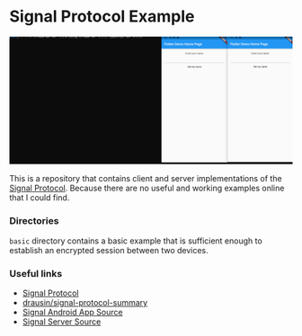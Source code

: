# Signal Protocol Example

![Demo GIF](./demo.gif)

This is a repository that contains client and server implementations of the [Signal Protocol](https://signal.org/docs/).
Because there are no useful and working examples online that I could find.

### Directories 
`basic` directory contains a basic example that is sufficient enough to establish an encrypted session between two devices.

### Useful links
- [Signal Protocol](https://signal.org/docs/)
- [drausin/signal-protocol-summary](https://github.com/drausin/signal-protocol-summary)
- [Signal Android App Source](https://github.com/signalapp/Signal-Android)
- [Signal Server Source](https://github.com/signalapp/Signal-Server)
